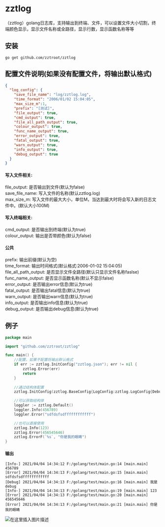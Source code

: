 # zztlog
（zztlog）golang日志库，支持输出到终端、文件，可以设置文件大小切割，终端颜色显示，显示文件名称或全路径，显示行数，显示函数名称等等

## 安装
```
go get github.com/zztroot/zztlog
```

## 配置文件说明(如果没有配置文件，将输出默认格式)
```json
{
  "log_config": {
    "save_file_name": "log/zztlog.log",
    "time_format": "2006/01/02 15:04:05",
    "max_size_m":1,
    "prefix": "[测试]",
    "file_output": true,
    "cmd_output": true,
    "file_all_path_output": true,
    "colour_output": true,
    "func_name_output": true,
    "error_output": true,
    "fatal_output": true,
    "warn_output": true,
    "info_output": true,
    "debug_output": true
  }
}
```
#### 写入文件相关:
file_output: 是否输出到文件(默认为false)  
save_file_name: 写入文件的名称(默认zztlog.log)  
max_size_m: 写入文件的最大大小，单位M，当达到最大时将会写入新的日志文件中。(默认大小100M)    

#### 写入终端相关:
cmd_output: 是否输出到终端(默认为true)  
colour_output: 输出是否带颜色(默认为false)  

#### 公共
prefix: 输出前缀(默认为空)  
time_format: 输出时间格式(默认格式:2006-01-02 15:04:05)  
file_all_path_output: 是否显示文件全路径(默认只显示文件名称faslse)  
func_name_output: 是否显示函数名称(默认不显示false)  
error_output: 是否输出error信息(默认为true)  
fatal_output: 是否输出fatal信息(默认为true)  
warn_output: 是否输出warn信息(默认为true)  
info_output: 是否输出info信息(默认为true)  
debug_output: 是否输出debug信息(默认为true)  

## 例子
```go
package main

import "github.com/zztroot/zztlog"

func main() {
	//配置，如果不配置将输出默认格式
	if err := zztlog.InitConfig("zztlog.json"); err != nil {
		zztlog.Error(err)
		return
	}
	
	//通过结构体配置
	zztlog.InitConfig(zztlog.BaseConfig{LogConfig:zztlog.LogConfig{DebugOutput: true, ErrorOutput: true, CmdOutput: true, ColourOutput: true}})

	//可以获取结构体
	loggler := zztlog.Default()
	loggler.Info(456789)
	loggler.Error("sdfdsfsdffffffffffff")

	//也可以直接使用
	zztlog.Info(123)
	zztlog.Error(456545646)
	zztlog.ErrorF(`%s`, "你是我的眼睛")
}


```
#### 输出
```
[Info-] 2021/04/04 14:34:12 F:/golang/test/main.go:14 [main.main] 456789
[Error] 2021/04/04 14:34:13 F:/golang/test/main.go:15 [main.main] sdfdsfsdffffffffffff
[Debug] 2021/04/04 14:34:13 F:/golang/test/main.go:16 [main.main] 我是debug
[Info-] 2021/04/04 14:34:13 F:/golang/test/main.go:19 [main.main] 123
[Error] 2021/04/04 14:34:13 F:/golang/test/main.go:20 [main.main] 456545646
[Error] 2021/04/04 14:34:13 F:/golang/test/main.go:21 [main.main] 你是我的眼睛

```

![在这里插入图片描述](https://img-blog.csdnimg.cn/20210404143512599.PNG?x-oss-process=image/watermark,type_ZmFuZ3poZW5naGVpdGk,shadow_10,text_aHR0cHM6Ly9ibG9nLmNzZG4ubmV0L3dlaXhpbl80NDU0NjM0MA==,size_16,color_FFFFFF,t_70#pic_center)



